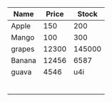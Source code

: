 | Name  | Price  |  Stock |
|---|---|---|
|Apple  | 150  | 200  | 
|Mango   | 100  |  300 | 
|grapes|   12300|   145000| 
|Banana   | 12456  |6587   |
|  guava |  4546 |  u4i |   |   |
|   |   |   |   |   |
|   |   |   |   |   |
|   |   |   |   |   |
|   |   |   |   |   |
|   |   |   |   |   |
|   |   |   |   |   |

